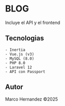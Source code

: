 # BLOG

Incluye el API y el frontend

## Tecnologias

    - Inertia
    - Vue.js (v3)
    - MySQL (8.0)
    - PHP 8.0
    - Laravel 12
    - API con Passport

## Autor

Marco Hernandez &copy;2025
